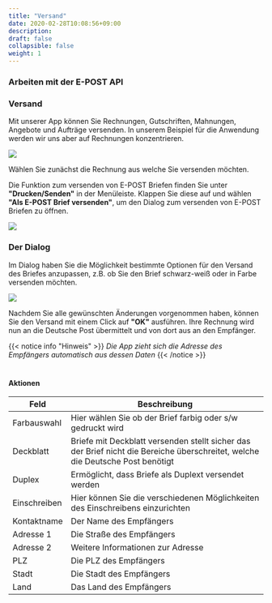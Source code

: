 ```yaml
---
title: "Versand"
date: 2020-02-28T10:08:56+09:00
description: 
draft: false
collapsible: false
weight: 1
---
```

### Arbeiten mit der E-POST API

### Versand

Mit unserer App können Sie Rechnungen, Gutschriften, Mahnungen, Angebote und Aufträge versenden. In unserem Beispiel für die Anwendung werden wir uns aber auf Rechnungen konzentrieren.

![](images/apps/epostrechnung.PNG)

Wählen Sie zunächst die Rechnung aus welche Sie versenden möchten.

Die Funktion zum versenden von E-POST Briefen finden Sie unter **"Drucken/Senden"** in der Menüleiste. Klappen Sie diese auf und wählen **"Als E-POST Brief versenden"**, um den Dialog zum versenden von E-POST Briefen zu öffnen.

![](images/apps/epostprintsend.PNG)

### Der Dialog

Im Dialog haben Sie die Möglichkeit bestimmte Optionen für den Versand des Briefes anzupassen, z.B. ob Sie den Brief schwarz-weiß oder in Farbe versenden möchten.

![](images/apps/epostdialog.PNG)

Nachdem Sie alle gewünschten Änderungen vorgenommen haben, können Sie den Versand mit einem Click auf **"OK"** ausführen. Ihre Rechnung wird nun an die Deutsche Post übermittelt und von dort aus an den Empfänger.

{{< notice info "Hinweis" >}}
 _Die App zieht sich die Adresse des Empfängers automatisch aus dessen Daten_
{{< /notice >}}
#

#### Aktionen

| Feld         | Beschreibung                                                                                                                   |
|--------------|--------------------------------------------------------------------------------------------------------------------------------|
| Farbauswahl  | Hier wählen Sie ob der Brief farbig oder s/w gedruckt wird                                                                     |
| Deckblatt    | Briefe mit Deckblatt versenden stellt sicher das der Brief nicht die Bereiche überschreitet, welche die Deutsche Post benötigt |
| Duplex       | Ermöglicht, dass Briefe als Duplext versendet werden                                                                           |
| Einschreiben | Hier können Sie die verschiedenen Möglichkeiten des Einschreibens einzurichten                                                 |
| Kontaktname  | Der Name des Empfängers                                                                                                        |
| Adresse 1    | Die Straße des Empfängers                                                                                                      |
| Adresse 2    | Weitere Informationen zur Adresse                                                                                              |
| PLZ          | Die PLZ des Empfängers                                                                                                         |
| Stadt        | Die Stadt des Empfängers                                                                                                       |
| Land         | Das Land des Empfängers                                                                                                        |